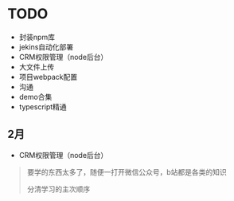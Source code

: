 # TODO
- 封装npm库
- jekins自动化部署
- CRM权限管理（node后台）
- 大文件上传
- 项目webpack配置
- 沟通
- demo合集
- typescript精通


## 2月
- CRM权限管理（node后台）



> 要学的东西太多了，随便一打开微信公众号，b站都是各类的知识
>
> 分清学习的主次顺序
